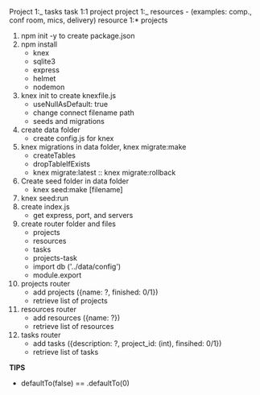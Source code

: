 Project 1:_ tasks
task 1:1 project
project 1:_ resources - (examples: comp., conf room, mics, delivery)
resource 1:\* projects

1. npm init -y to create package.json
2. npm install
   - knex
   - sqlite3
   - express
   - helmet
   - nodemon
3. knex init to create knexfile.js
   - useNullAsDefault: true
   - change connect filename path
   - seeds and migrations
4. create data folder
   - create config.js for knex
5. knex migrations in data folder, knex migrate:make
   - createTables
   - dropTableIfExists
   - knex migrate:latest :: knex migrate:rollback
6. Create seed folder in data folder
   - knex seed:make [filename]
7. knex seed:run
8. create index.js
   - get express, port, and servers
9. create router folder and files
   - projects
   - resources
   - tasks
   - projects-task
   - import db ('../data/config')
   - module.export
10. projects router
    - add projects ({name: ?, finished: 0/1})
    - retrieve list of projects
11. resources router
    - add resources ({name: ?})
    - retrieve list of resources
12. tasks router
    - add tasks ({description: ?, project_id: (int), finsihed: 0/1})
    - retrieve list of tasks

**TIPS**

- defaultTo(false) == .defaultTo(0)
